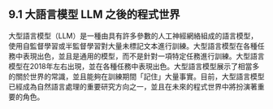 ## 9.1 大語言模型 LLM 之後的程式世界

大型語言模型（LLM）是一種由具有許多參數的人工神經網絡組成的語言模型，使用自監督學習或半監督學習對大量未標記文本進行訓練。大型語言模型在各種任務中表現出色，並且是通用的模型，而不是針對一項特定任務進行訓練。大型語言模型在2018年左右出現，並在各種任務中表現出色。大型語言模型展示了相當多的關於世界的常識，並且能夠在訓練期間「記住」大量事實。目前，大型語言模型已經成為自然語言處理的重要研究方向之一，並且在未來的程式世界中將扮演著重要的角色。



